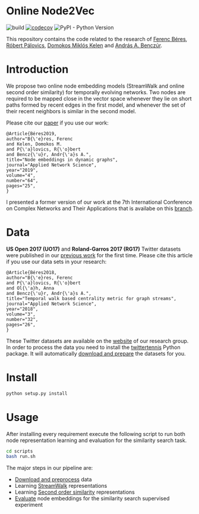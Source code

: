 Online Node2Vec
===============

![build](https://github.com/ferencberes/online-node2vec/actions/workflows/main.yml/badge.svg)
[![codecov](https://codecov.io/gh/ferencberes/online-node2vec/branch/master/graph/badge.svg?token=H6RRUKXQRF)](https://codecov.io/gh/ferencberes/online-node2vec)
![PyPI - Python Version](https://img.shields.io/pypi/pyversions/django)

This repository contains the code related to the research of [Ferenc Béres](https://github.com/ferencberes), [Róbert Pálovics](https://github.com/rpalovics), [Domokos Miklós Kelen](https://github.com/proto-n) and [András A. Benczúr](https://mi.nemzetilabor.hu/people/andras-benczur).

# Introduction

We propose two online node embedding models (StreamWalk and online second order similarity) for temporally evolving networks. Two nodes are required to be mapped close in the vector space whenever they lie on short paths formed by recent edges in the first model, and whenever the set of their recent neighbors is similar in the second model.

Please cite our [paper](https://appliednetsci.springeropen.com/articles/10.1007/s41109-019-0169-5) if you use our work:

```
@Article{Béres2019,
author="B{\'e}res, Ferenc
and Kelen, Domokos M.
and P{\'a}lovics, R{\'o}bert
and Bencz{\'u}r, Andr{\'a}s A.",
title="Node embeddings in dynamic graphs",
journal="Applied Network Science",
year="2019",
volume="4",
number="64",
pages="25",
}
```

I presented a former version of our work at the 7th International Conference on Complex Networks and Their Applications that is availabe on this [branch](https://github.com/ferencberes/online-node2vec/tree/complex_networks_2018).

# Data

**US Open 2017 (UO17)** and **Roland-Garros 2017 (RG17)** Twitter datasets were published in our [previous work](https://link.springer.com/article/10.1007/s41109-018-0080-5) for the first time. Please cite this article if you use our data sets in your research:

```
@Article{Béres2018,
author="B{\'e}res, Ferenc
and P{\'a}lovics, R{\'o}bert
and Ol{\'a}h, Anna
and Bencz{\'u}r, Andr{\'a}s A.",
title="Temporal walk based centrality metric for graph streams",
journal="Applied Network Science",
year="2018",
volume="3",
number="32",
pages="26",
}
```

These Twitter datasets are available on the [website](https://dms.sztaki.hu/~fberes/tennis/) of our research group. In order to process the data you need to install the [twittertennis](https://github.com/ferencberes/twittertennis) Python package. It will automatically [download and prepare](scripts/preprocess_data.py) the datasets for you.

# Install

```bash
python setup.py install
```

# Usage

After installing every requirement execute the following script to run both node representation learning and evaluation for the similarity search task.

```bash
cd scripts
bash run.sh
```

The major steps in our pipeline are:
   * [Download and preprocess](scripts/preprocess_data.py) data
   * Learning [StreamWalk](scripts/streamwalk_runner.py) representations
   * Learning [Second order similarity](scripts/second_order_runner.py) representations
   * [Evaluate](scripts/evaluate.py) node embeddings for the similarity search supervised experiment

